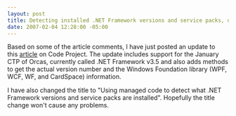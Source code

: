 ```yaml
---
layout: post
title: Detecting installed .NET Framework versions and service packs, update
date: 2007-02-04 12:28:00 -05:00
---
```


Based on some of the article comments, I have just posted an update to this [article](http://www.codeproject.com/useritems/frameworkversiondetection.asp) on Code Project. The update includes support for the January CTP of Orcas, currently called .NET Framework v3.5 and also adds methods to get the actual version number and the Windows Foundation library (WPF, WCF, WF, and CardSpace) information. 

I have also changed the title to "Using managed code to detect what .NET Framework versions and service packs are installed". Hopefully the title change won't cause any problems.
